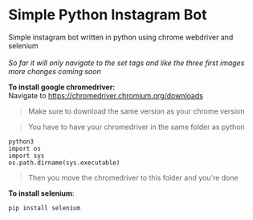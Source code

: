 # Simple Python Instagram Bot
Simple instagram bot written in python using chrome webdriver and selenium<br><br>
<i>So far it will only navigate to the set tags and like the three first images<br>
more changes coming soon</i>

<b>To install google chromedriver:</b><br>
Navigate to https://chromedriver.chromium.org/downloads <br>
> Make sure to download the same version as your chrome version

> You have to have your chromedriver in the same folder as python

```
python3
import os
import sys
os.path.dirname(sys.executable)
```
> Then you move the chromedriver to this folder and you're done

<b>To install selenium</b>:
```
pip install selenium
```


